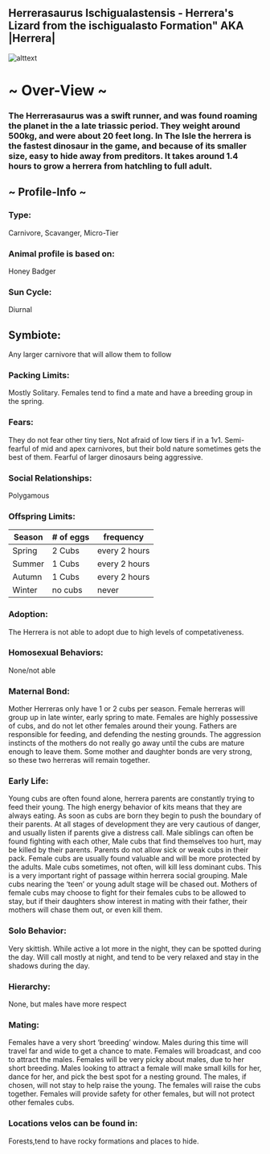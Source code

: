 ## Herrerasaurus Ischigualastensis - Herrera's Lizard from the ischigualasto Formation" AKA |Herrera|


![alttext](https://github.com/Slashroot101/SkullIsland/blob/main/images/herrera.png?raw=true)

# ~ Over-View ~
### The Herrerasaurus was a swift runner, and was found roaming the planet in the a late triassic period. They weight around 500kg, and were about 20 feet long. In The Isle the herrera is the fastest dinosaur in the game, and because of its smaller size, easy to hide away from preditors. It takes around 1.4 hours to grow a herrera from hatchling to full adult. 
## ~ Profile-Info ~
### Type:
Carnivore, Scavanger, Micro-Tier
### Animal profile is based on:
Honey Badger
### Sun Cycle:
Diurnal
## Symbiote:
Any larger carnivore that will allow them to follow
### Packing Limits:
Mostly Solitary. Females tend to find a mate and have a breeding group in the spring. 
### Fears:
They do not fear other tiny tiers, Not afraid of low tiers if in a 1v1. Semi-fearful of mid and apex carnivores, but their bold nature sometimes gets the best of them. Fearful of larger dinosaurs being aggressive. 
### Social Relationships:
Polygamous
### Offspring Limits:
| Season | # of eggs | frequency | 
| ------------- | ------------- | ------------- |
| Spring  | 2 Cubs | every 2 hours |
| Summer  | 1 Cubs  | every 2 hours |
| Autumn  | 1 Cubs  | every 2 hours |
| Winter  | no cubs  | never 
### Adoption:
The Herrera is not able to adopt due to high levels of competativeness. 
### Homosexual Behaviors:
None/not able
### Maternal Bond:
Mother Herreras only have 1 or 2 cubs per season. Female herreras will group up in late winter, early spring to mate. Females are highly possessive of cubs, and do not let other females around their young. Fathers are responsible for feeding, and defending the nesting grounds. The aggression instincts of the mothers do not really go away until the cubs are mature enough to leave them. Some mother and daughter bonds are very strong, so these two herreras will remain together. 
### Early Life:
Young cubs are often found alone, herrera parents are constantly trying to feed their young. The high energy behavior of kits means that they are always eating. As soon as cubs are born they begin to push the boundary of their parents. At all stages of development they are very cautious of danger, and usually listen if parents give a distress call. Male siblings can often be found fighting with each other, Male cubs that find themselves too hurt, may be killed by their parents. Parents do not allow sick or weak cubs in their pack. Female cubs are usually found valuable and will be more protected by the adults. Male cubs sometimes, not often, will kill less dominant cubs. This is a very important right of passage within herrera social grouping. Male cubs nearing the ‘teen’ or young adult stage will be chased out. Mothers of female cubs may choose to fight for their females cubs to be allowed to stay, but if their daughters show interest in mating with their father, their mothers will chase them out, or even kill them.
### Solo Behavior:
Very skittish. While active a lot more in the night, they can be spotted during the day. Will call mostly at night, and tend to be very relaxed and stay in the shadows during the day.
### Hierarchy:
None, but males have more respect
### Mating:
Females have a very short ‘breeding’ window. Males during this time will travel far and wide to get a chance to mate. Females will broadcast, and coo to attract the males. Females will be very picky about males, due to her short breeding. Males looking to attract a female will make small kills for her, dance for her, and pick the best spot for a nesting ground. The males, if chosen, will not stay to help raise the young. The females will raise the cubs together. Females will provide safety for other females, but will not protect other females cubs. 
### Locations velos can be found in:
Forests,tend to have rocky formations and places to hide. 